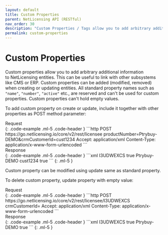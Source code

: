 ```yaml
---
layout: default
title: Custom Properties
parent: NetLicensing API (RESTful)
nav_order: 30
description: "Custom Properties / Tags allow you to add arbitrary additional information to NetLicensing entities"
permalink: custom-properties
---
```


Custom Properties
=================

Custom properties allow you to add arbitrary additional information to NetLicensing entities. This can be useful to link with other subsystems like CMS or ERP. Custom properties can be added (modified, removed) when creating or updating entities. All standard property names such as `"name"`, `"number"`, `"active"` etc., are reserved and can't be used for custom properties. Custom properties can't hold empty values.

To add custom property on create or update, include it together with other properties as POST method parameter:

<div>Request</div>
{: .code-example .ml-5 .code-header }
```http
POST https://go.netlicensing.io/core/v2/rest/licensee
productNumber=Ptrybuy-DEMO&crmCustomerId=cust1234
Accept: application/xml
Content-Type: application/x-www-form-urlencoded
```

<div>Response</div>
{: .code-example .ml-5 .code-header }
```xml
<?xml version="1.0" encoding="UTF-8" standalone="yes"?>
<netlicensing
    xmlns:ds="http://www.w3.org/2000/09/xmldsig#"
    xmlns="http://netlicensing.labs64.com/schema/context">
    <infos/>
    <items>
        <item type="Licensee">
            <property name="number">I3UDWEXCS</property>
            <property name="active">true</property>
            <property name="productNumber">Ptrybuy-DEMO</property>
            <property name="crmCustomerId">cust1234</property>
            <property name="inUse">true</property>
        </item>
    </items>
</netlicensing>
```
{: .ml-5 }


Custom property can be modified using update same as standard property.

To delete custom property, update property with empty value:

<div>Request</div>
{: .code-example .ml-5 .code-header }
```http
POST https://go.netlicensing.io/core/v2/rest/licensee/I3UDWEXCS
crmCustomerId=
Accept: application/xml
Content-Type: application/x-www-form-urlencoded
```

<div>Response</div>
{: .code-example .ml-5 .code-header }
```xml
<?xml version="1.0" encoding="UTF-8" standalone="yes"?>
<netlicensing
    xmlns:ds="http://www.w3.org/2000/09/xmldsig#"
    xmlns="http://netlicensing.labs64.com/schema/context">
    <infos/>
    <items>
        <item type="Licensee">
            <property name="number">I3UDWEXCS</property>
            <property name="active">true</property>
            <property name="productNumber">Ptrybuy-DEMO</property>
            <property name="inUse">true</property>
        </item>
    </items>
</netlicensing>
```
{: .ml-5 }
